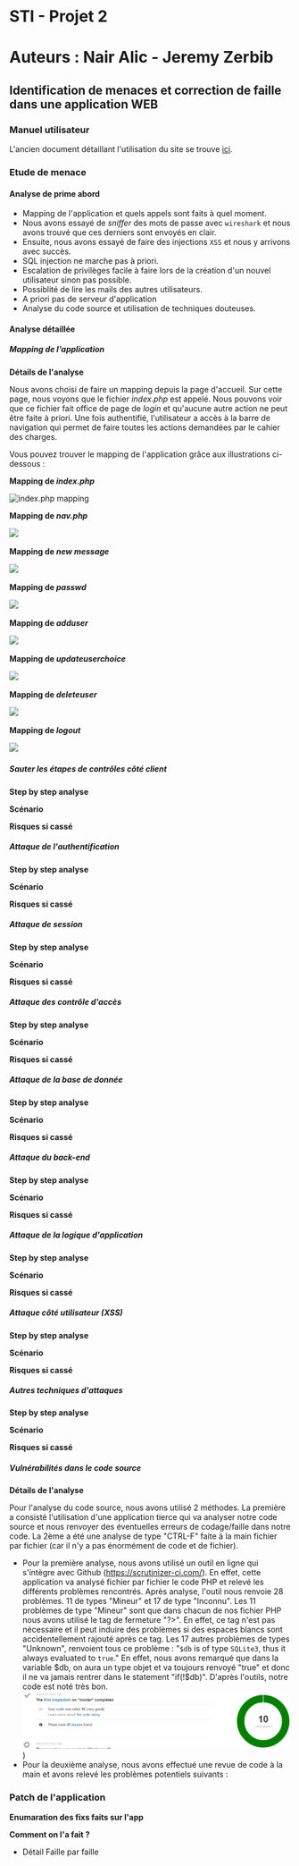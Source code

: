 # STI - Projet 2 

# Auteurs : Nair Alic - Jeremy Zerbib

## Identification de menaces et correction de faille dans une application WEB

### Manuel utilisateur

L'ancien document détaillant l'utilisation du site se trouve [ici](./docs/old_README.md).

### Etude de menace

#### Analyse de prime abord

- Mapping de l'application et quels appels sont faits à quel moment.
- Nous avons essayé de *sniffer* des mots de passe avec `wireshark` et nous avons trouvé que ces derniers sont envoyés en clair.
- Ensuite, nous avons essayé de faire des injections `XSS` et nous y arrivons avec succès.  
- SQL injection ne marche pas à priori.
- Escalation de privilèges facile à faire lors de la création d'un nouvel utilisateur sinon pas possible.
- Possiblité de lire les mails des autres utilisateurs.
- A priori pas de serveur d'application
- Analyse du code source et utilisation de techniques douteuses.

#### Analyse détaillée

##### Mapping de l'application

**Détails de l'analyse**

Nous avons choisi de faire un mapping depuis la page d'accueil. Sur cette page, nous voyons que le fichier *index.php* est appelé. Nous pouvons voir que ce fichier fait office de page de *login* et qu'aucune autre action ne peut être faite à  priori. Une fois authentifié, l'utilisateur a accès à la barre de navigation qui permet de faire toutes les actions demandées par le cahier des charges.

Vous pouvez trouver le mapping de l'application grâce aux illustrations ci-dessous : 

**Mapping de *index.php*** 

![index.php mapping](./assets/img/sequence_index.png)

**Mapping de *nav.php***

![](./assets/img/nav.png)

**Mapping de *new message***

![](./assets/img/new_message.png)

**Mapping de *passwd***

![](./assets/img/change_pass.png)

**Mapping de *adduser***

![](./assets/img/add_user.png)

**Mapping de *updateuserchoice***

![](./assets/img/updateuserchoice.png)

**Mapping de *deleteuser***

![](./assets/img/delete_user.png)

**Mapping de *logout***

![](./assets/img/logout.png)



##### Sauter les étapes de contrôles côté client

**Step by step analyse** 

**Scénario**

**Risques si cassé**

##### Attaque de l'authentification

**Step by step analyse** 

**Scénario**

**Risques si cassé**

##### Attaque de session

**Step by step analyse** 

**Scénario**

**Risques si cassé**

##### Attaque des contrôle d'accès

**Step by step analyse** 

**Scénario**

**Risques si cassé**

##### Attaque de la base de donnée

**Step by step analyse** 

**Scénario**

**Risques si cassé**

##### Attaque du back-end

**Step by step analyse** 

**Scénario**

**Risques si cassé**

##### Attaque de la logique d'application

**Step by step analyse** 

**Scénario**

**Risques si cassé**

##### Attaque côté utilisateur (XSS)

**Step by step analyse** 

**Scénario**

**Risques si cassé**

##### Autres techniques d'attaques 

**Step by step analyse** 

**Scénario**

**Risques si cassé**

##### Vulnérabilités dans le code source

**Détails de l'analyse**

Pour l'analyse du code source, nous avons utilisé 2 méthodes. La première a consisté l'utilisation d'une application tierce qui va analyser notre code source et nous renvoyer des éventuelles erreurs de codage/faille dans notre code. La 2ème a été une analyse de type "CTRL-F" faite à la main fichier par fichier (car il n'y a pas énormément de code et de fichier).

- Pour la première analyse, nous avons utilisé un outil en ligne qui s'intègre avec Github (https://scrutinizer-ci.com/). En effet, cette application va analysé fichier par fichier le code PHP et relevé les différents problèmes rencontrés. Après analyse, l'outil nous renvoie 28 problèmes. 11 de types "Mineur" et 17 de type "Inconnu". Les 11 problèmes de type "Mineur" sont que dans chacun de nos fichier PHP nous avons utilisé le tag de fermeture "?>". En effet, ce tag n'est pas nécessaire et il peut induire des problèmes si des espaces blancs sont accidentellement rajouté après ce tag.
  Les 17 autres problèmes de types "Unknown", renvoient tous ce problème : "`$db` is of type `SQLite3`, thus it always evaluated to `true`."  En effet, nous avons remarqué que dans la variable $db, on aura un type objet et va toujours renvoyé "true" et donc il ne va jamais rentrer dans le statement "if(!$db)". D'après l'outils, notre code est noté très bon.
  ![](./assets/img/scrutinizer.png))
- Pour la deuxième analyse, nous avons effectué une revue de code à la main et avons relevé les problèmes potentiels suivants : 
  

 ### Patch de l'application

**Enumaration des fixs faits sur l'app**

**Comment on l'a fait ?** 

- Détail Faille par faille 

